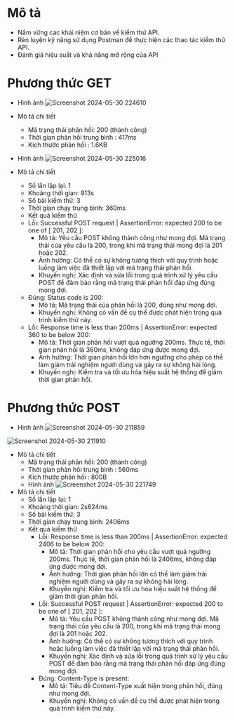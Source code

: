 # Mô tả 
 - Nắm vững các khái niệm cơ bản về kiểm thử API.
 - Rèn luyện kỹ năng sử dụng Postman để thực hiện các thao tác kiểm thử API.
 - Đánh giá hiệu suất và khả năng mở rộng của API
# Phương thức GET
-  Hình ảnh
 ![Screenshot 2024-05-30 224610](https://github.com/21011132-NguyenThiHongHanh/github-repo/assets/124747121/b7b93676-54f8-4015-97cb-6f7402afb1fb)

- Mô tả chi tiết
   + Mã trạng thái phản hồi: 200 (thành công)
   + Thời gian phản hồi trung bình : 417ms
   + Kích thước phản hồi : 1.6KB
- Hình ảnh
![Screenshot 2024-05-30 225016](https://github.com/21011132-NguyenThiHongHanh/github-repo/assets/124747121/49e40cec-3184-4efc-ac24-0182ad46b793)

- Mô tả chi tiết
    + Số lần lặp lại: 1
    + Khoảng thời gian: 913s
    + Số bài kiểm thử: 3
    + Thời gian chạy trung bình: 360ms
  
  - Kết quả kiểm thử
   *  Lỗi: Successful POST request | AssertionError: expected 200 to be one of [ 201, 202 ]:
       + Mô tả: Yêu cầu POST không thành công như mong đợi. Mã trạng thái của yêu cầu là 200, trong khi mã trạng thái mong đợi là 201 hoặc 202.
       + Ảnh hưởng: Có thể có sự không tương thích với quy trình hoặc luồng làm việc đã thiết lập với mã trạng thái phản hồi.
       + Khuyến nghị: Xác định và sửa lỗi trong quá trình xử lý yêu cầu POST để đảm bảo rằng mã trạng thái phản hồi đáp ứng đúng mong đợi.
   * Đúng: Status code is 200:
       + Mô tả: Mã trạng thái của phản hồi là 200, đúng như mong đợi.
       + Khuyến nghị: Không có vấn đề cụ thể được phát hiện trong quá trình kiểm thử này.
   * Lỗi: Response time is less than 200ms | AssertionError: expected 360 to be below 200:
       + Mô tả: Thời gian phản hồi vượt quá ngưỡng 200ms. Thực tế, thời gian phản hồi là 360ms, không đáp ứng được mong đợi.
       + Ảnh hưởng: Thời gian phản hồi lớn hơn ngưỡng cho phép có thể làm giảm trải nghiệm người dùng và gây ra sự không hài lòng.
       + Khuyến nghị: Kiểm tra và tối ưu hóa hiệu suất hệ thống để giảm thời gian phản hồi.
# Phương thức POST
- Hình ảnh
![Screenshot 2024-05-30 211859](https://github.com/21011132-NguyenThiHongHanh/github-repo/assets/124747121/4a81d77d-6e72-4498-b664-5dced009fde8)

![Screenshot 2024-05-30 211910](https://github.com/21011132-NguyenThiHongHanh/github-repo/assets/124747121/87b416cb-3a9b-4780-a107-f8b3b343baa2)
- Mô tả chi tiết
   + Mã trạng thái phản hồi: 200 (thành công)
   + Thời gian phản hồi trung bình : 560ms
   + Kích thước phản hồi : 800B
  - Hình ảnh
  ![Screenshot 2024-05-30 221749](https://github.com/21011132-NguyenThiHongHanh/github-repo/assets/124747121/1550314e-4ef2-43fc-b3cf-83a82cf1b28a)
- Mô tả chi tiết
    + Số lần lặp lại: 1
    + Khoảng thời gian: 2s624ms
    + Số bài kiểm thử: 3
    + Thời gian chạy trung bình: 2406ms
  - Kết quả kiểm thử
    * Lỗi: Response time is less than 200ms | AssertionError: expected 2406 to be below 200:
        + Mô tả: Thời gian phản hồi cho yêu cầu vượt quá ngưỡng 200ms. Thực tế, thời gian phản hồi là 2406ms, không đáp ứng được mong đợi.
        + Ảnh hưởng: Thời gian phản hồi lớn có thể làm giảm trải nghiệm người dùng và gây ra sự không hài lòng.
        + Khuyến nghị: Kiểm tra và tối ưu hóa hiệu suất hệ thống để giảm thời gian phản hồi.
    * Lỗi: Successful POST request | AssertionError: expected 200 to be one of [ 201, 202 ]:
        + Mô tả: Yêu cầu POST không thành công như mong đợi. Mã trạng thái của yêu cầu là 200, trong khi mã trạng thái mong đợi là 201 hoặc 202.
        + Ảnh hưởng: Có thể có sự không tương thích với quy trình hoặc luồng làm việc đã thiết lập với mã trạng thái phản hồi.
        + Khuyến nghị: Xác định và sửa lỗi trong quá trình xử lý yêu cầu POST để đảm bảo rằng mã trạng thái phản hồi đáp ứng đúng mong đợi.
    * Đúng: Content-Type is present:
        + Mô tả: Tiêu đề Content-Type xuất hiện trong phản hồi, đúng như mong đợi.
        + Khuyến nghị: Không có vấn đề cụ thể được phát hiện trong quá trình kiểm thử này.
